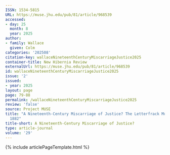 ```yaml
---
ISSN: 1534-5815
URL: https://muse.jhu.edu/pub/81/article/968539
accessed:
- day: 25
  month: 8
  year: 2025
author:
- family: Wallace
  given: Colm
categories: '202508'
citation-key: wallaceNineteenthCenturyMiscarriageJustice2025
container-title: New Hibernia Review
externalUrl: https://muse.jhu.edu/pub/81/article/968539
id: wallaceNineteenthCenturyMiscarriageJustice2025
issue: '2'
issued:
- year: 2025
layout: page
page: 79-88
permalink: /wallaceNineteenthCenturyMiscarriageJustice2025
review: 'false'
source: Project MUSE
title: "A Nineteenth-Century Miscarriage of Justice? The Letterfrack Murders, 1881\u2013\
  1882"
title-short: A Nineteenth-Century Miscarriage of Justice?
type: article-journal
volume: '29'
---
```

{% include articlePageTemplate.html %}